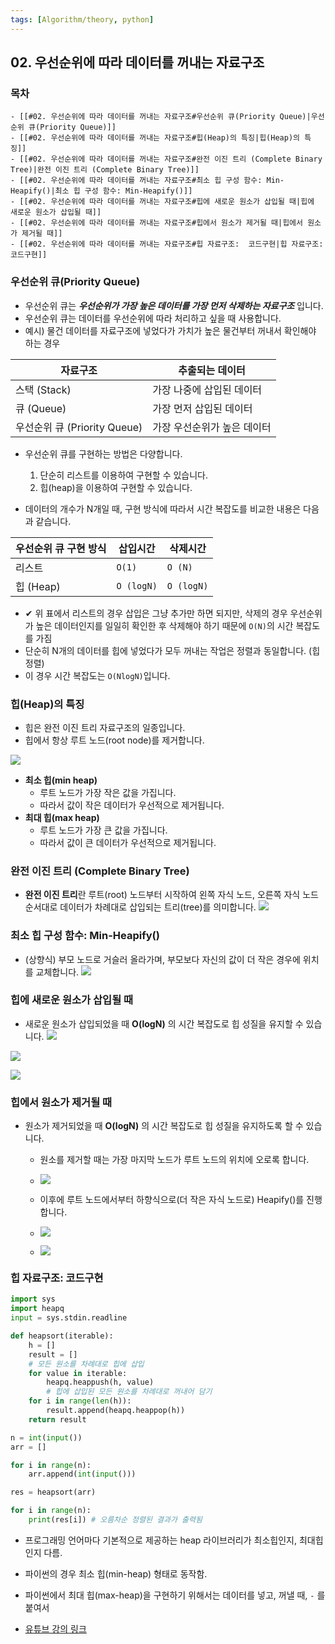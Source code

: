 ```yaml
---
tags: [Algorithm/theory, python]
---
```


## 02. 우선순위에 따라 데이터를 꺼내는 자료구조

### 목차
```ad-note
- [[#02. 우선순위에 따라 데이터를 꺼내는 자료구조#우선순위 큐(Priority Queue)|우선순위 큐(Priority Queue)]]
- [[#02. 우선순위에 따라 데이터를 꺼내는 자료구조#힙(Heap)의 특징|힙(Heap)의 특징]]
- [[#02. 우선순위에 따라 데이터를 꺼내는 자료구조#완전 이진 트리 (Complete Binary Tree)|완전 이진 트리 (Complete Binary Tree)]]
- [[#02. 우선순위에 따라 데이터를 꺼내는 자료구조#최소 힙 구성 함수: Min-Heapify()|최소 힙 구성 함수: Min-Heapify()]]
- [[#02. 우선순위에 따라 데이터를 꺼내는 자료구조#힙에 새로운 원소가 삽입될 때|힙에 새로운 원소가 삽입될 때]]
- [[#02. 우선순위에 따라 데이터를 꺼내는 자료구조#힙에서 원소가 제거될 때|힙에서 원소가 제거될 때]]
- [[#02. 우선순위에 따라 데이터를 꺼내는 자료구조#힙 자료구조:  코드구현|힙 자료구조:  코드구현]]
```


### 우선순위 큐(Priority Queue)

- 우선순위 큐는 ***우선순위가 가장 높은 데이터를 가장 먼저 삭제하는 자료구조*** 입니다.
- 우선순위 큐는 데이터를 우선순위에 따라 처리하고 싶을 때 사용합니다.
- 예시) 물건 데이터를 자료구조에 넣었다가 가치가 높은 물건부터 꺼내서 확인해야 하는 경우

| 자료구조                     | 추출되는 데이터             |
| ---------------------------- | --------------------------- |
| 스택 (Stack)                 | 가장 나중에 삽입된 데이터   |
| 큐 (Queue)                   | 가장 먼저 삽입된 데이터     |
| 우선순위 큐 (Priority Queue) | 가장 우선순위가 높은 데이터 |


- 우선순위 큐를 구현하는 방법은 다양합니다. 
	1) 단순히 리스트를 이용하여 구현할 수 있습니다.
	2) 힙(heap)을 이용하여 구현할 수 있습니다. 

- 데이터의 개수가 N개일 때, 구현 방식에 따라서 시간 복잡도를 비교한 내용은 다음과 같습니다. 

| 우선순위 큐 구현 방식 | 삽입시간   | 삭제시간   |
| --------------------- | ---------- | ---------- |
| 리스트                | `O(1)`     | `O (N)`    |
| 힙 (Heap)             | `O (logN)` | `O (logN)` |

- ✔ 위 표에서 리스트의 경우 삽입은 그냥 추가만 하면 되지만, 삭제의 경우 우선순위가 높은 데이터인지를 일일히 확인한 후 삭제해야 하기 때문에 `O(N)`의 시간 복잡도를 가짐
- 단순히 N개의 데이터를 힙에 넣었다가 모두 꺼내는 작업은 정렬과 동일합니다. (힙 정렬)
- 이 경우 시간 복잡도는 `O(NlogN)`입니다.



### 힙(Heap)의 특징
- 힙은 완전 이진 트리 자료구조의 일종입니다. 
- 힙에서 항상 루트 노드(root node)를 제거합니다.

![](assets/02.%20Priority%20Queue.png)

- **최소 힙(min heap)**
	- 루트 노드가 가장 작은 값을 가집니다.
	- 따라서 값이 작은 데이터가 우선적으로 제거됩니다.
- **최대 힙(max heap)**
	- 루트 노드가 가장 큰 값을 가집니다. 
	- 따라서 값이 큰 데이터가 우선적으로 제거됩니다. 



### 완전 이진 트리 (Complete Binary Tree)
- **완전 이진 트리**란 루트(root) 노드부터 시작하여 왼쪽 자식 노드, 오른쪽 자식 노드 순서대로 데이터가 차례대로 삽입되는 트리(tree)를 의미합니다. 
![](assets/02.%20Priority%20Queue-1.png)

### 최소 힙 구성 함수: Min-Heapify()
- (상향식) 부모 노드로 거슬러 올라가며, 부모보다 자신의 값이 더 작은 경우에 위치를 교체합니다. 
![](assets/02.%20Priority%20Queue-2.png)

### 힙에 새로운 원소가 삽입될 때
- 새로운 원소가 삽입되었을 때 **O(logN)** 의 시간 복잡도로 힙 성질을 유지할 수 있습니다. 
![](assets/02.%20Priority%20Queue-3.png)

![](assets/02.%20Priority%20Queue-4.png)

![](assets/02.%20Priority%20Queue-5.png)


### 힙에서 원소가 제거될 때
- 원소가 제거되었을 때 **O(logN)** 의 시간 복잡도로 힙 성질을 유지하도록 할 수 있습니다. 
	- 원소를 제거할 때는 가장 마지막 노드가 루트 노드의 위치에 오로록 합니다. 
	- ![](assets/02.%20Priority%20Queue-6.png)
	- 이후에 루트 노드에서부터 하향식으로(더 작은 자식 노드로) Heapify()를 진행합니다. 
	- ![](assets/02.%20Priority%20Queue-7.png)

	- ![](assets/02.%20Priority%20Queue-8.png)


### 힙 자료구조:  코드구현
```python
import sys
import heapq
input = sys.stdin.readline

def heapsort(iterable):
    h = []
    result = []
    # 모든 원소를 차례대로 힙에 삽입
    for value in iterable:
        heapq.heappush(h, value)
        # 힙에 삽입된 모든 원소를 차례대로 꺼내어 담기
    for i in range(len(h)):
        result.append(heapq.heappop(h))
    return result

n = int(input())
arr = []

for i in range(n):
    arr.append(int(input()))

res = heapsort(arr)

for i in range(n):
    print(res[i]) # 오름차순 정렬된 결과가 출력됨
```

- 프로그래밍 언어마다 기본적으로 제공하는 heap 라이브러리가 최소힙인지, 최대힙인지 다름.
- 파이썬의 경우 최소 힙(min-heap) 형태로 동작함.
- 파이썬에서 최대 힙(max-heap)을 구현하기 위해서는 데이터를 넣고, 꺼낼 때, `-` 를 붙여서

- [유튜브 강의 링크](https://youtu.be/AjFlp951nz0)

